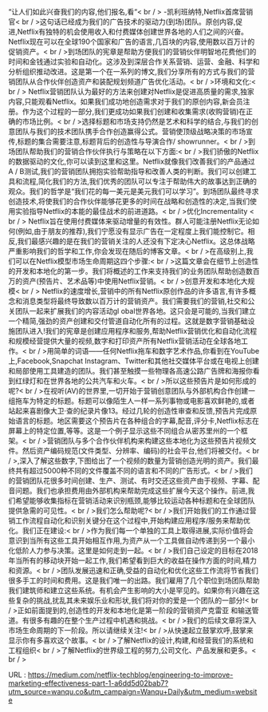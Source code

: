 “让人们如此兴奋我们的内容,他们报名,看“< br / > -凯利班纳特,Netflix首席营销官< br / >这句话已经成为我们的广告技术的驱动力(到场)团队。原创内容,促进,Netflix有独特的机会使用收入和付费媒体创建世界各地的人们之间的兴奋。Netflix现在可以在全球190个国家和广告的语言,几百块的内容,使用数以百万计的促销资产。< br / >到场团队的宪章是帮助方便我们的营销伙伴明智地花费他们的时间和金钱通过实验和自动化。这涉及到深层合作关系营销、运营、金融、科学和分析组织推动改进。这是第一个在一系列的博文,我们分享所有的方式与我们的营销团队从合作伙伴创造资产和装配规划频道广告优化活动。< br / >环境和文化:< br / > Netflix营销团队认为最好的方法来创建对Netflix是促进高质量的需求,独家内容,只能观看Netflix。如果我们成功地创造需求对于我们的原创内容,新会员注册。作为这个过程的一部分,我们更成功如果我们创建和收集需求(收购营销)在正确的市场比例。< br / >选择标题和市场支持仍然是艺术和科学的结合,与我们的创意团队与我们的技术团队携手合作创造赢得公式。营销使顶级战略决策的市场宣传,标题的集合需要注意,标题背后的创造性与导演合作/ showrunner。< br / >到场团队帮助我们的营销合作伙伴执行与策略在以下方面:< br / >我们骄傲的Netflix的数据驱动的文化,你可以读到这里和这里。Netflix就像我们改善我们的产品通过A / B测试,我们的营销团队拥抱实验帮助指导和改善人类的判断。我们可以创建工具和流程,简化我们的方法,我们优秀的团队可以专注于帮助伟大的故事达到正确的观众。我们的哲学是“我们花的每一美元是美元我们可以学习”。到场团队最终寻求创造技术,将使我们的合作伙伴能够花更多的时间在战略和创造性的决定,当我们使用实验指导Netflix的本能的最佳战术的前进道路。< br / >优化Incrementality < br / > Netflix旨在使用付费媒体来驱动增量的有效性。群人可能注册Netflix无论如何(例如,由于朋友的推荐),我们宁愿没有显示广告在一定程度上我们能控制它。相反,我们最感兴趣的是在我们的营销关注的人还没有下定决心Netflix。这总体战略严重影响我们的哲学和工作,你会发现在随后的博客文章。< br / >在高级别上,我们可以在Netflix模型市场生命周期这四个步骤:< br / >这篇文章会在细节上创造性的开发和本地化的第一步。我们将概述的工作来支持我们的业务团队帮助创造数百万的资产(预告片、艺术品等)中使用Netflix营销。< br / >创意开发和本地化大规模< br / > Netflix的速度增长,营销中的所有Netflix原创作品的许多语言,有许多概念和消息类型将最终导致数以百万计的营销资产。我们需要我们的营销,社交和公关团队一起来扩展我们的内容活动gl 
 obal世界各地。这只会是可能的,当我们建立一个精简,强劲的资产创建和交付管道自动化所有的过程。这就是数字营销基础设施团队进入!我们的宪章是创建应用程序和服务,帮助Netflix营销优化和自动化流程和规模经营提供大量的视频,数字和打印资产所有Netflix营销活动在全球各地工作。< br / >用简单的词语——任何Netflix拖车和数字艺术作品,你看到在YouTube上,Facebook,Snapchat Instagram、Twitter和其他社交媒体平台或在电视上创建和局部使用工具建造的团队。我们甚至触摸一些物理各高速公路广告牌和海报你看到红绿灯和在世界各地的公共汽车和火车。< br / >所以这些预告片是如何形成的呢?< br / >在视听(AV)的世界里,一切开始于营销创意团队与外部机构合作创建一组拖车为特定的标题。标题可以像陌生人一样一系列事物或电影喜欢鲜艳的,或者站起来喜剧像大卫·查的纪录片像13。经过几轮的创造性审查和反馈,预告片完成原始语言的标题。地区需要这个预告片在各种组合的字幕,配音,评分卡,Netflix标志在屏幕上的特定位置,等等。这是一个例子显示这些不同组合从密苏里州的一个框架。< br / >营销团队与多个合作伙伴机构来构建这些本地化为这些预告片视频文件。然后资产编码规范(文件类型、分辨率、编码)的社会平台,他们将被交付。< br / >,深入了解这些数字,下图给出了一个视频的数量为营销创造光明的资产。我们最终共有超过5000种不同的文件覆盖不同的语言和不同的广告形式。< br / >我们的营销团队花很多时间创建、生产、测试、有时交还这些资产由于视频、字幕、配音问题。我们也承担费用由外部机构来帮助完成这些扩展今天这个操作。前进,我们希望能够收集指标在营销活动来识别瓶颈,能够比较运动各种标题和在全球团队提供急需的可见性。< br / >我们怎么帮助呢?< br / >我们开始我们的工作通过营销工作流程自动化和识别关键分在这个过程中,开始构建应用程序/服务来帮助优化。我们正在建设:< br / >作为我们每一个单独的工具上取得进展,实际价值将会意识到当所有这些工具开始相互作用,为资产从一个工具做自动传递到另一个最小化低阶人力参与决策。这里是如何走到一起。< br / >我们自己设定的目标在2018年当所有的移动块开始一起工作,我们希望看到巨大的收益在操作方面的时间,精力和资源。< br / >团队发展迅速和正确,受益的自动化和优化这些工作流将节省我们很多手工的时间和费用。这是我们唯一的出路。我们雇用了几个职位到场团队帮助我们建筑师和建立这些系统。有机会产生影响的大小是罕见的。如果你有兴趣在这些复杂的挑战,扰乱其未来娱乐业和形状,我们将对你的爱是一个团队的一部分!< br / >正如前面提到的,创造性的开发和本地化是第一阶段的营销资产克雷亚 
 和输送管道。有很多有趣的在整个生产过程中机遇和挑战。< br / >我们的后续文章将深入市场生命周期的下一阶段。所以请继续关注!< br / >从快速起立鼓掌欢呼,鼓掌来显示你有多喜欢这个故事。< br / >了解Netflix的设计,构建,和经营我们的系统和工程组织< br / >了解Netflix的世界级工程的努力,公司文化、产品发展和更多。< br / > 
  
 URL : https://medium.com/netflix-techblog/engineering-to-improve-marketing-effectiveness-part-1-a6dd5d02bab7?utm_source=wanqu.co&utm_campaign=Wanqu+Daily&utm_medium=website